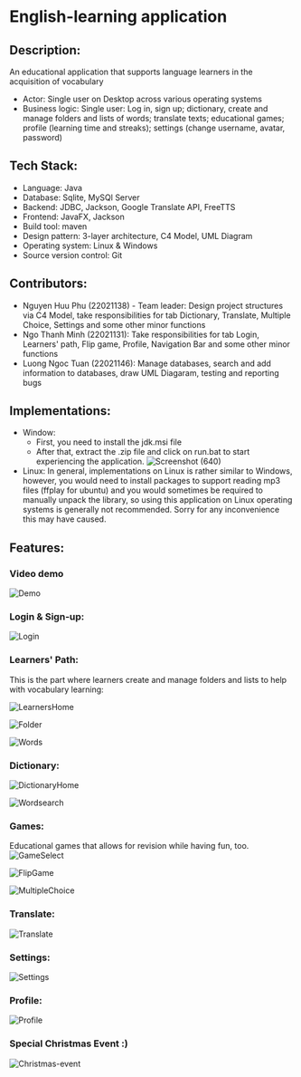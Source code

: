 # English-learning application
## Description: 
An educational application that supports language learners in the acquisition of vocabulary
- Actor: Single user on Desktop across various operating systems
- Business logic: Single user: Log in, sign up; dictionary, create and manage folders and lists of words; translate texts; educational games; profile (learning time and streaks); settings (change username, avatar, password)
## Tech Stack:
- Language: Java
- Database: Sqlite, MySQl Server
- Backend: JDBC, Jackson, Google Translate API, FreeTTS
- Frontend: JavaFX, Jackson
- Build tool: maven
- Design pattern: 3-layer architecture, C4 Model, UML Diagram
- Operating system: Linux & Windows
- Source version control: Git
## Contributors:
- Nguyen Huu Phu (22021138) - Team leader: Design project structures via C4 Model, take responsibilities for tab Dictionary, Translate, Multiple Choice, Settings and some other minor functions
- Ngo Thanh Minh (22021131): Take responsibilities for tab Login, Learners' path, Flip game, Profile, Navigation Bar and some other minor functions
- Luong Ngoc Tuan (22021146): Manage databases, search and add information to databases, draw UML Diagaram, testing and reporting bugs
## Implementations:
- Window:
  - First, you need to install the jdk.msi file
  - After that, extract the .zip file and click on run.bat to start experiencing the application.
  ![Screenshot (640)](https://github.com/PhuNguyenUET/OOP_Project/assets/124753460/1dbfd6dd-7759-4ab7-b62f-d34ad074e591)
- Linux:
  In general, implementations on Linux is rather similar to Windows, however, you would need to install packages to support reading mp3 files (ffplay for ubuntu) and you would sometimes be required to manually unpack the library, so using this application on Linux operating systems is generally not recommended. Sorry for any inconvenience this may have caused.
  
## Features:
### Video demo
![Demo](https://drive.google.com/file/d/1lbWtM1D_ZM1wMCHzWK2195tkuV0f6_-X/view?usp=drive_link)
### Login & Sign-up:
![Login](https://github.com/PhuNguyenUET/OOP_Project/assets/115403554/185dbfd7-6aed-431b-9049-c987fcef4d56)
### Learners' Path:
This is the part where learners create and manage folders and lists to help with vocabulary learning:

![LearnersHome](https://github.com/PhuNguyenUET/OOP_Project/assets/115403554/0a7e1eaf-ebea-47de-b4bc-b72e597e3933)

![Folder](https://github.com/PhuNguyenUET/OOP_Project/assets/115403554/416d9907-ba2d-4198-9406-e53f83cff0bc)

![Words](https://github.com/PhuNguyenUET/OOP_Project/assets/115403554/41550684-89eb-4bc7-bad5-f24b35b9aca7)

### Dictionary:
![DictionaryHome](https://github.com/PhuNguyenUET/OOP_Project/assets/115403554/e847e27e-50a2-4040-b3d4-1e6c36ba0bc8)

![Wordsearch](https://github.com/PhuNguyenUET/OOP_Project/assets/115403554/ce274dce-f362-4e64-b3d8-e1017ab44e9a)

### Games:
Educational games that allows for revision while having fun, too.
![GameSelect](https://github.com/PhuNguyenUET/OOP_Project/assets/115403554/efd8c775-acba-4d39-a27b-1691192f8174)

![FlipGame](https://github.com/PhuNguyenUET/OOP_Project/assets/115403554/c8e18661-368f-48b9-92f8-1239f81c14ba)

![MultipleChoice](https://github.com/PhuNguyenUET/OOP_Project/assets/115403554/237a9d1a-8c59-4f88-92e4-395c789c27c2)

### Translate:
![Translate](https://github.com/PhuNguyenUET/OOP_Project/assets/115403554/9822333b-29de-4d2a-a1a7-88cdc65c0fe3)

### Settings:
![Settings](https://github.com/PhuNguyenUET/OOP_Project/assets/115403554/3972bb98-314d-4ca2-bba0-b965a82d9d1b)

### Profile:
![Profile](https://github.com/PhuNguyenUET/OOP_Project/assets/115403554/1ec60034-e3ff-4300-b13b-4d42e48859d3)

### Special Christmas Event :)
![Christmas-event](https://github.com/PhuNguyenUET/OOP_Project/assets/115403554/a058402d-a539-466a-a4c0-803336319b17)


